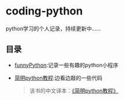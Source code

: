 # coding-python

python学习的个人记录，持续更新中……



## 目录

- [funnyPython](https://github.com/comeCU/coding-python/tree/master/funnyPython):记录一些有趣的python小程序

- [简明python教程](https://github.com/comeCU/coding-python/tree/master/%E7%AE%80%E6%98%8EPython%E6%95%99%E7%A8%8B):边看边敲的一些代码

  > 该书的中文译本：[《简明python教程》](https://github.com/onion7878/A-Byte-of-Python-CN)


